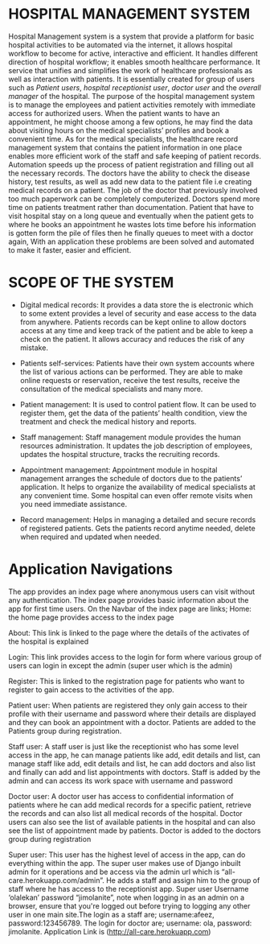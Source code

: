 # HOSPITAL MANAGEMENT SYSTEM
Hospital Management system is a system that provide a platform for basic hospital activities to be automated via the internet, it allows hospital workflow to become for active, interactive and efficient. It handles different direction of hospital workflow; it enables smooth healthcare performance. It service that unifies and simplifies the work of healthcare professionals as well as interaction with patients. It is essentially created for group of users such as *Patient users*, *hospital receptionist user*, *doctor user* and the *overall manager* of the hospital.  The purpose of the hospital management system is to manage the employees and patient activities remotely with immediate access for authorized users. When the patient wants to have an appointment, he might choose among a few options, he may find the data about visiting hours on the medical specialists’ profiles and book a convenient time. As for the medical specialists, the healthcare record management system that contains the patient information in one place enables more efficient work of the staff and safe keeping of patient records. Automation speeds up the process of patient registration and filling out all the necessary records. The doctors have the ability to check the disease history, test results, as well as add new data to the patient file i.e creating medical records on a patient. The job of the doctor that previously involved too much paperwork can be completely computerized. Doctors spend more time on patients treatment rather than documentation.  Patient that have to visit hospital stay on a long queue and eventually when the patient gets to where he books an appointment he wastes lots time before his information is gotten form the pile of files then he finally queues to meet with a doctor again,  With an application these problems are been solved and automated to make it faster, easier and efficient.

# SCOPE OF THE SYSTEM
* Digital medical records:
    It provides a data store the is electronic which to some extent provides a level of security and ease access to the data from anywhere. Patients records can be kept online to allow doctors access at any time and keep track of the patient and be able to keep a check on the patient. It allows accuracy and reduces the risk of any mistake.


* Patients self-services:
    Patients have their own system accounts where the list of various actions can be performed. They are able to make online requests or reservation, receive the test results, receive the consultation of the medical specialists and many more.


* Patient management:
    It is used to control patient flow. It can be used to register them, get the data of the patients’ health condition, view the treatment and check the medical history and reports.


* Staff management:
Staff management module provides the human resources administration. It updates the job description of employees, updates the hospital structure, tracks the recruiting records.


* Appointment management:
    Appointment module in hospital management arranges the schedule of doctors due to the patients’ application. It helps to organize the availability of medical specialists at any convenient time. Some hospital can even offer remote visits when you need immediate assistance.


* Record management:
    Helps in managing a detailed and secure records of registered patients. Gets the patients record anytime needed, delete when required and updated when needed.


# Application Navigations
The app provides an index page where anonymous users can visit without any authentication. The index page provides basic information about the app for first time users. On the Navbar of the index page are links;
Home: the home page provides access to the index page

About: This link is linked to the page where the details of the activates of the hospital is explained

Login: This link provides access to the login for form where various group of users can login in except the admin (super user which is the admin)

Register: This is linked to the registration page for patients who want to register to gain access to the activities of the app. 

Patient user: When patients are registered they only gain access to their profile with their username and password where their details are displayed and they can book an appointment with a doctor. Patients are added to the Patients group during registration.

Staff user: A staff user is just like the receptionist who has some level access in the app, he can manage patients like add, edit details and list, can manage staff like add, edit details and list, he can add doctors and also list and finally can add and list appointments with doctors. Staff is added by the admin and can access its work space with username and password 

Doctor user: A doctor user has access to confidential information of patients where he can add medical records for a specific patient, retrieve the records and can also list all medical records of the hospital. Doctor users can also see the list of available patients in the hospital and can also see the list of appointment made by patients. Doctor is added to the doctors group during registration

Super user: This user has the highest level of access in the app, can do everything within the app. The super user makes use of Django inbuilt admin for it operations and be access via the admin url which is “all-care.herokuapp.com/admin”. He adds a staff and assign him to the group of staff where he has access to the receptionist app. Super user Username ‘olalekan’ password “jimolanite”, note when logging in as an admin on a browser, ensure that you're logged out before trying to logging any other user in one main site.The login as a staff are; username:afeez, password:123456789. The login for doctor are; username: ola, password: jimolanite.
Application Link is (http://all-care.herokuapp.com)


